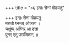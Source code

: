 +++
title = "०६ इन्द्रः सेनां मोहयतु"

+++
इन्द्रः सेनां मोहयतु  
मरुतो घ्नन्त्व् ओजसा ।  
चक्षूंष्य् अग्निर् आ दत्तां  
पुनर् एतु पराजिताम् ॥